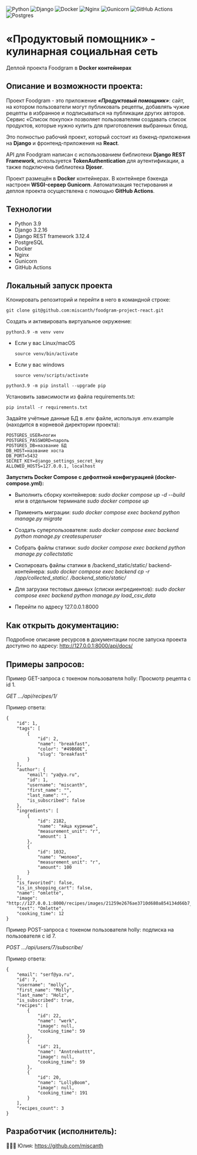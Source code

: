 ![Python](https://img.shields.io/badge/python-3670A0?style=for-the-badge&logo=python&logoColor=ffdd54)  ![Django](https://img.shields.io/badge/django-%23092E20.svg?style=for-the-badge&logo=django&logoColor=white)  ![Docker](https://img.shields.io/badge/docker-%230db7ed.svg?style=for-the-badge&logo=docker&logoColor=white)  ![Nginx](https://img.shields.io/badge/nginx-%23009639.svg?style=for-the-badge&logo=nginx&logoColor=white)  ![Gunicorn](https://img.shields.io/badge/gunicorn-%298729.svg?style=for-the-badge&logo=gunicorn&logoColor=white)  ![GitHub Actions](https://img.shields.io/badge/github%20actions-%232671E5.svg?style=for-the-badge&logo=githubactions&logoColor=white)  ![Postgres](https://img.shields.io/badge/postgres-%23316192.svg?style=for-the-badge&logo=postgresql&logoColor=white)


# «Продуктовый помощник» - кулинарная социальная сеть
Деплой проекта Foodgram в **Docker контейнерах** 


## Описание и возможности проекта: 

Проект Foodgram - это приложение ***«Продуктовый помощник»***: сайт, на котором пользователи могут публиковать рецепты, добавлять чужие рецепты в избранное и подписываться на публикации других авторов. Сервис «Список покупок» позволяет пользователям создавать список продуктов, которые нужно купить для приготовления выбранных блюд. 

Это полностью рабочий проект, который состоит из бэкенд-приложения на **Django** и фронтенд-приложения на **React**. 

API для Foodgram написан с использованием библиотеки **Django REST Framework**, используется **TokenAuthentication** для аутентификации, а также подключена библиотека **Djoser**.

Проект размещён в **Docker** контейнерах. В контейнере бэкенда настроен **WSGI-сервер Gunicorn**.
Автоматизация тестирования и деплоя проекта осуществлена с помощью **GitHub Actions**.


## Технологии

- Python 3.9
- Django 3.2.16
- Django REST framework 3.12.4
- PostgreSQL
- Docker
- Nginx
- Gunicorn
- GitHub Actions


## Локальный запуск проекта

Клонировать репозиторий и перейти в него в командной строке: 
```
git clone git@github.com:miscanth/foodgram-project-react.git
```
Cоздать и активировать виртуальное окружение: 
```
python3.9 -m venv venv 
```
* Если у вас Linux/macOS 

    ```
    source venv/bin/activate
    ```
* Если у вас windows 
 
    ```
    source venv/scripts/activate
    ```
```
python3.9 -m pip install --upgrade pip
```
Установить зависимости из файла requirements.txt:
```
pip install -r requirements.txt
```
Задайте учётные данные БД в .env файле, используя .env.example (находится в корневой директории проекта):
```
POSTGRES_USER=логин
POSTGRES_PASSWORD=пароль
POSTGRES_DB=название БД
DB_HOST=название хоста
DB_PORT=5432
SECRET_KEY=django_settings_secret_key
ALLOWED_HOSTS=127.0.0.1, localhost
```

**Запустить Docker Compose с дефолтной конфигурацией (docker-compose.yml):**

* Выполнить сборку контейнеров: *sudo docker compose up -d --build* или в отдельном терминале *sudo docker compose up*

* Применить миграции: *sudo docker compose exec backend python manage.py migrate*

* Создать суперпользователя: *sudo docker compose exec backend python manage.py createsuperuser*

* Собрать файлы статики: *sudo docker compose exec backend python manage.py collectstatic*

* Скопировать файлы статики в /backend_static/static/ backend-контейнера: *sudo docker compose exec backend cp -r /app/collected_static/. /backend_static/static/*

* Для загрузки тестовых данных (списки ингредиентов): *sudo docker compose exec backend python manage.py load_csv_data*

* Перейти по адресу 127.0.0.1:8000


## Как открыть документацию:
Подробное описание ресурсов в документации после запуска проекта доступно по адресу: http://127.0.0.1:8000/api/docs/


## Примеры запросов:

Пример GET-запроса с токеном пользователя holly: Просмотр рецепта с id 1.

*GET .../api/recipes/1/*

Пример ответа:
```
{
    "id": 1,
    "tags": [
        {
            "id": 2,
            "name": "breakfast",
            "color": "#49B60E",
            "slug": "breakfast"
        }
    ],
    "author": {
        "email": "ya@ya.ru",
        "id": 1,
        "username": "miscanth",
        "first_name": "",
        "last_name": "",
        "is_subscribed": false
    },
    "ingredients": [
        {
            "id": 2182,
            "name": "яйца куриные",
            "measurement_unit": "г",
            "amount": 1
        },
        {
            "id": 1032,
            "name": "молоко",
            "measurement_unit": "г",
            "amount": 100
        }
    ],
    "is_favorited": false,
    "is_in_shopping_cart": false,
    "name": "omlette",
    "image": "http://127.0.0.1:8000/recipes/images/21259e2676ae3710d680a854134d66b7_586NMPe.jpg",
    "text": "Omlette",
    "cooking_time": 12
}
```
Пример POST-запроса с токеном пользователя holly: подписка на пользователя с id 7.

*POST .../api/users/7/subscribe/*

Пример ответа:
```
{
    "email": "serf@ya.ru",
    "id": 7,
    "username": "molly",
    "first_name": "Molly",
    "last_name": "Holz",
    "is_subscribed": true,
    "recipes": [
        {
            "id": 22,
            "name": "werk",
            "image": null,
            "cooking_time": 59
        },
        {
            "id": 21,
            "name": "Anntrekottt",
            "image": null,
            "cooking_time": 59
        },
        {
            "id": 20,
            "name": "LollyBoom",
            "image": null,
            "cooking_time": 191
        }
    ],
    "recipes_count": 3
}
```


## Разработчик (исполнитель):
👩🏼‍💻 Юлия: https://github.com/miscanth